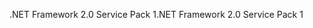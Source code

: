 <span data-ttu-id="841d8-101">.NET Framework 2.0 Service Pack 1</span><span class="sxs-lookup"><span data-stu-id="841d8-101">.NET Framework 2.0 Service Pack 1</span></span>